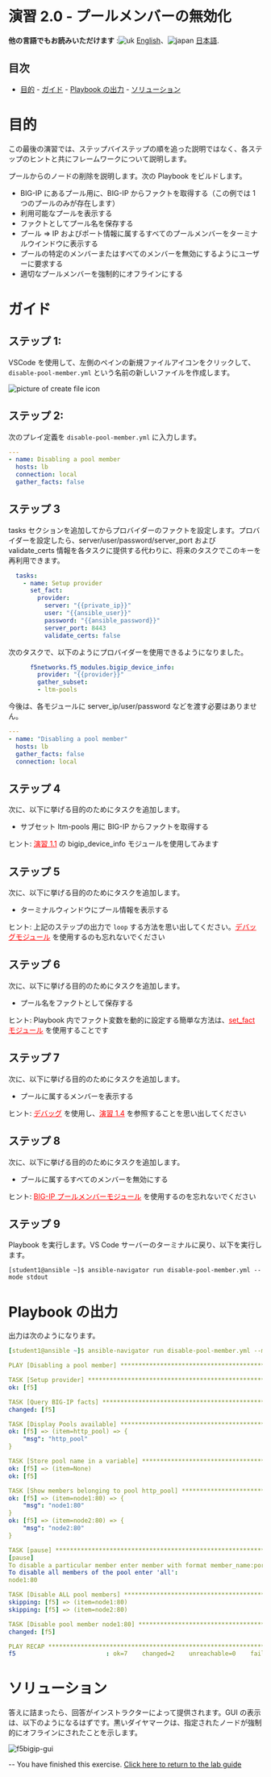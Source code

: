 # 演習 2.0 - プールメンバーの無効化

**他の言語でもお読みいただけます** :![uk](../../../images/uk.png) [English](README.md)、![japan](../../../images/japan.png) [日本語](README.ja.md).

## 目次

- [目的](#objective)  - [ガイド](#guide)  - [Playbook の出力](#playbook-output)  -
[ソリューション](#solution)

# 目的

この最後の演習では、ステップバイステップの順を追った説明ではなく、各ステップのヒントと共にフレームワークについて説明します。  

プールからのノードの削除を説明します。次の Playbook をビルドします。
  - BIG-IP にあるプール用に、BIG-IP からファクトを取得する（この例では 1 つのプールのみが存在します）
  - 利用可能なプールを表示する
  - ファクトとしてプール名を保存する
  - プール => IP およびポート情報に属するすべてのプールメンバーをターミナルウインドウに表示する
  - プールの特定のメンバーまたはすべてのメンバーを無効にするようにユーザーに要求する
  - 適切なプールメンバーを強制的にオフラインにする

# ガイド

## ステップ 1:

VSCode を使用して、左側のペインの新規ファイルアイコンをクリックして、`disable-pool-member.yml`
という名前の新しいファイルを作成します。

![picture of create file
icon](../1.1-get-facts/images/vscode-openfile_icon.png)

## ステップ 2:

次のプレイ定義を `disable-pool-member.yml` に入力します。

<!-- {% raw %} -->
``` yaml
---
- name: Disabling a pool member
  hosts: lb
  connection: local
  gather_facts: false

```
<!-- {% endraw %} -->

## ステップ 3

tasks
セクションを追加してからプロバイダーのファクトを設定します。プロバイダーを設定したら、server/user/password/server_port
および validate_certs 情報を各タスクに提供する代わりに、将来のタスクでこのキーを再利用できます。

<!-- {% raw %} -->
``` yaml
  tasks:
    - name: Setup provider
      set_fact:
        provider:
          server: "{{private_ip}}"
          user: "{{ansible_user}}"
          password: "{{ansible_password}}"
          server_port: 8443
          validate_certs: false
```
<!-- {% endraw %} -->

次のタスクで、以下のようにプロバイダーを使用できるようになりました。

<!-- {% raw %} -->
``` yaml
      f5networks.f5_modules.bigip_device_info:
        provider: "{{provider}}"
        gather_subset:
        - ltm-pools
```
<!-- {% endraw %} -->

今後は、各モジュールに server_ip/user/password などを渡す必要はありません。

``` yaml
---
- name: "Disabling a pool member"
  hosts: lb
  gather_facts: false
  connection: local
```

## ステップ 4

次に、以下に挙げる目的のためにタスクを追加します。

  - サブセット ltm-pools 用に BIG-IP からファクトを取得する

ヒント:
<a href="../1.1-get-facts" style="color: RED">演習 1.1</a> の bigip_device_info モジュールを使用してみます

## ステップ 5

次に、以下に挙げる目的のためにタスクを追加します。

  - ターミナルウィンドウにプール情報を表示する

ヒント:
上記のステップの出力で `loop` する方法を思い出してください。<a href="https://docs.ansible.com/ansible/latest/modules/debug_module.html" style="color: RED">デバッグモジュール</a> を使用するのも忘れないでください

## ステップ 6

次に、以下に挙げる目的のためにタスクを追加します。

  - プール名をファクトとして保存する

ヒント: Playbook 内でファクト変数を動的に設定する簡単な方法は、<a href="https://docs.ansible.com/ansible/latest/modules/set_fact_module.html" style="color: RED">set_fact モジュール</a> を使用することです

## ステップ 7

次に、以下に挙げる目的のためにタスクを追加します。

  - プールに属するメンバーを表示する

ヒント:
<a href="https://docs.ansible.com/ansible/latest/modules/debug_module.html" style="color: RED">デバッグ</a> を使用し、<a href="../1.4-add-pool-members" style="color: RED">演習 1.4</a> を参照することを思い出してください

## ステップ 8
次に、以下に挙げる目的のためにタスクを追加します。

  - プールに属するすべてのメンバーを無効にする

ヒント:
<a href="https://docs.ansible.com/ansible/latest/modules/bigip_pool_member_module.html" style="color: RED">BIG-IP プールメンバーモジュール</a> を使用するのを忘れないでください

## ステップ 9
Playbook を実行します。VS Code サーバーのターミナルに戻り、以下を実行します。

```
[student1@ansible ~]$ ansible-navigator run disable-pool-member.yml --mode stdout
```

# Playbook の出力

出力は次のようになります。

<!-- {% raw %} -->
```yaml
[student1@ansible ~]$ ansible-navigator run disable-pool-member.yml --mode stdout

PLAY [Disabling a pool member] *******************************************************************************

TASK [Setup provider] *******************************************************************************
ok: [f5]

TASK [Query BIG-IP facts] *****************************************************
changed: [f5]

TASK [Display Pools available] ************************************************
ok: [f5] => (item=http_pool) => {
    "msg": "http_pool"
}

TASK [Store pool name in a variable] ******************************************
ok: [f5] => (item=None)
ok: [f5]

TASK [Show members belonging to pool http_pool] *******************************
ok: [f5] => (item=node1:80) => {
    "msg": "node1:80"
}
ok: [f5] => (item=node2:80) => {
    "msg": "node2:80"
}

TASK [pause] ******************************************************************
[pause]
To disable a particular member enter member with format member_name:port
To disable all members of the pool enter 'all':
node1:80

TASK [Disable ALL pool members] ***********************************************
skipping: [f5] => (item=node1:80)
skipping: [f5] => (item=node2:80)

TASK [Disable pool member node1:80] *******************************************************************************
changed: [f5]

PLAY RECAP *******************************************************************************
f5                         : ok=7    changed=2    unreachable=0    failed=0
```
<!-- {% endraw %} -->

# ソリューション
答えに詰まったら、回答がインストラクターによって提供されます。GUI
の表示は、以下のようになるはずです。黒いダイヤマークは、指定されたノードが強制的にオフラインにされたことを示します。

![f5bigip-gui](f5bigip-gui.png)

--
You have finished this exercise.  [Click here to return to the lab
guide](../README.md)
